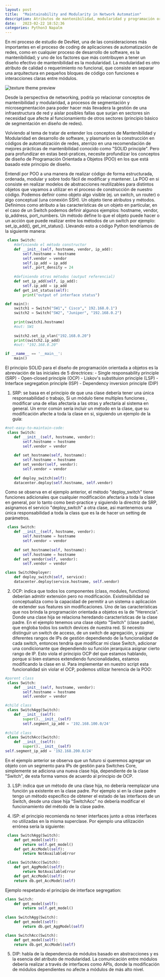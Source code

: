 ```yaml
---
layout: post
title:  "Maintainability and Modularity in Network Automation"
description: Atributos de mantenibilidad, modularidad y programación orientada a objetos en automatización de redes
date:   2023-02-22 18:52:36
categories: Python3 Napalm
---
```

En mi proceso de estudio de DevNet, una de las consideraciones más importantes en el proceso de coding de aplicaciones de automatización de redes, como en cualquier proceso de desarrollo de software, es la mantenibilidad; y uno de los factores que más contribuyen a tener un diseño efectivo de mantenibilidad es la modularidad. La modularidad es otro atributo de calidad o requerimiento no funcional, que consiste en separar una arquitectura en pequeños bloques de código con funciones e interacciones claras entre módulos.

![texture theme preview]([https://github.com/pablodiegovs/pablodiegovs.github.io/raw/main/assets/images/Napalm-facts.jpg](https://www.sealights.io/wp-content/uploads/2019/04/Software-Maintainability.png))

Desde la perspectiva de networking, podría yo relacionar conceptos de mantenibilidad y modularidad, a procesos de segmentación y microsegmentación para poder hacer más llevadera la gestión de una infraestructura de red y aislar posibles fallas que surjan en sectores sin necesidad que afecte al funcionamiento de otros sectores (principio básico de segmentación en diseño de redes).

Volviendo al tema de tratar de entender los conceptos de Mantenibilidad y Modularidad en desarrollo de software, y plasmarlo en la construcción en códigos de automatización de redes, aterrizo en una recomendación de mejores prácticas de mantenibilidad conocido como "SOLID principle". Pero para profundizar en estas best-pratices, necesite profundizar los conceptos de diseño de Programación Orientada a Objetos (POO) en los que está basado este principio de diseño.

Entendí por POO a una manera de realizar código de forma estructurada, ordenada, modular y sobre todo fácil de modificar y mantener. La POO en si consiste en realizar modelos de abstracciones reutilizables para distintos objetos que vayamos a utilizar en el proceso de construcción de nuestro código. Podemos definir como objeto algo visible (ej. un switch, un router) o algo conceptual (una conexión SSH). Un objeto tiene atributos y métodos. Definimos como atributo a las características de un objeto en particular, en el caso de un Switch podemos definir algunos ejemplos: hostname, vendor, ip_address, port_numbers. Un método define lo que el objeto puede hacer o un acción que puede realizar entre los métodos de un switch por ejemplo: set_ip_add(), get_int_status(). Llevando esto a código Python tendríamos de la siguiente manera:


```python
 class Switch:
	#definiendo el método constructor
	def __init__(self, hostname, vendor, ip_add):
		self.hostname = hostname
		self.vendor = vendor
		self.ip_add = ip_add
		self._port_density = 24
	
	#definiendo otros métodos (output referencial)
	def set_ip_add(self, ip_add):
		self.ip_add = ip_add
	def get_int_status(self):
		print("output of interface status")

def main():
	switch1 = Switch("SW1"," Cisco"," 192.168.0.1")
	switch2 = Switch("SW2", "Juniper", "192.168.0.2")
	
	print(switch1.hostname)
	#out: SW1
	
	switch2.set_ip_vlan("192.168.0.20")
	print(switch2.ip_add)
	#out: "192.168.0.20"

if __name__ == '__main__':
  	main()
```

El principio SOLID para el diseño de programación orientada a objetos es la abreviación de las iniciales de 5 directrices:
	- Single responsability principle (SRP)
	- Open-closed principle (OCP)
	- Liskov's substituion principle (LSP)
	- Interface segregation principle (ISP)
	- Dependency inversion principle (DIP)

1. SRP: se basa en el principio de que una clase debería tener una única responsabilidad o trabajo, Si un módulo tiene multiples funciones , modificar una de ellas afectaría a las otras y afectaría al sistema en general. Un error común sería incluir un método en la clase, que su modificación afecte a toda la clase en si, siguiendo un ejemplo de la guía:

```python
#not-easy-to-maintain-code:
 class Switch:
	def __init__(self, hostname, vendor):
		self.hostname = hostname
		self.vendor = vendor
		
	def set_hostname(self, hostname):
		self.hostname = hostname
	def set_vendor(self, vendor):
		self.vendor = vendor
	
	def deploy_switch(self):
    datacenter.deploy(self.hostname, self.vendor)
```

Como se observa en el ejemplo anterior, el método "deploy_switch" tiene funciones adicionales que cualquier modificación afectaría a toda la clase en general, por lo tanto como best-practice y siguiendo la directriz de SRP, asignamos el servicio "deploy_switch" a otra clase, asi mantenemos una única responsabilidad a toda la class que es la de hacer un setting de parámetros.

```python
 class Switch:
	def __init__(self, hostname, vendor):
		self.hostname = hostname
		self.vendor = vendor
		
	def set_hostname(self, hostname):
		self.hostname = hostname
	def set_vendor(self, vendor):
		self.vendor = vendor

class SwitchDeployer:
	def deploy_switch(self, service):
    datacenter.deploy(service.hostname, self.vendor)
```

2. OCP: indica que todos los componentes (class, modules, functions) deberían admitir extensión pero no modificación. Existinsibilidad se conceptualiza como la capacidad de permitir a un sistema o aplicación de extender sus features sin modificaciones.
Uno de las características que nos brinda la programación orientada a objetos es la de "Herencia". Donde una clase hija se relaciona heredando características de la clase padre. En el ejemplo tenemos una clase objeto "Switch" (clase padre), que engloba todos los switch devices de nuestra red. Si necesito distinguir un switch de acceso, de un switch de agregación, y asignar diferentes rangos de IPs de gestión dependiendo de la funcionalidad de cada switch, entonces tendría que modificar mi clase Switch, adicionar una condicionante que dependiendo su función jerarquica asignar cierto rango de IP. Esto viola el principio OCP del que estamos hablando, porque si bien estamos extendiendo funcionalidades, estamos modificando la clase en si. Para implementar en nuestro script esta funcionalidad sin violar el OCP, podemos utilizar herencia de la POO:

```python
#parent class
 class Switch:
	def __init__(self, hostname, vendor):
		self.hostname = hostname
		self.vendor = vendor

#child class
 class SwitchAgg(Switch):    
	def __init__(self):
		super().__init__(self)
		self.segment_ip_add = '192.168.100.0/24'
		
#child class
 class SwitchAcc(Switch):    
	def __init__(self):
		super().__init__(self)
self.segment_ip_add = '192.168.200.0/24'
```
En el ejemplo anterior se observa que un futuro si queremos agregar un objeto con un segmento para IPs de gestión para Switches Core, simplemente se adiciona una nueva clase hija, dependiente de la clase "Switch", de esta forma vamos de acuerdo al principio de OCP.

3. LSP: indica que un método de una clase hija, no debería reemplazar una función ya existente en la clase padre. Por ejemplo si en la clase padre tengo un método específico de obtener el estado de las interfaces de un Switch, desde una clase hija "SwitchAcc" no debería modificar el funcionamiento del método de la clase padre.

4. ISP: el principio recomienda no tener interfaces junto a otras interfaces no utilizadas en la misma superclase. Por ejemplo una utilización errónea sería la siguiente:

```python
 class SwitchAgg(Switch):    
	def get_model(self):
		return self.get_model()
	def get_AccModel(self):
		return NotAvailableError

 class SwitchAcc(Switch):    
	def get_AggModel(self):
		return NotAvailableError
	def get_AccModel(self):
    return db.get_AccModel(self)

```
Ejemplo respetando el principio de interface segregation:

```python
class Switch:    
	def get_model(self):
		return self.get_model()
		
class SwitchAgg(Switch):    
	def get_model(self):
		return db.get_AggModel(self)

class SwitchAcc(Switch):    
	def get_model(self):
    return db.get_AccModel(self)

```

5. DIP: habla de la dependencia de módulos basado en abstracciones y es la esencia del atributo de modularidad. La comunicación entre módulos debería realizar a través de interfaces como APIs, donde la modificación de módulos dependientes no afecte a módulos de más alto nivel.
